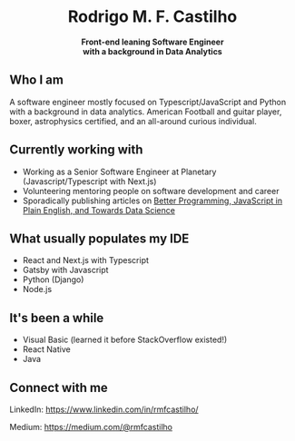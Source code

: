 # <center>Rodrigo M. F. Castilho</center>
<center><b><span style="fontsize: 4em">Front-end leaning Software Engineer</span></center>
<center>with a background in Data Analytics</center></b>

## Who I am
A software engineer mostly focused on Typescript/JavaScript and Python with a background in data analytics. American Football and guitar player, boxer, astrophysics certified, and an all-around curious individual.

## Currently working with
- Working as a Senior Software Engineer at Planetary (Javascript/Typescript with Next.js)
- Volunteering mentoring people on software development and career
- Sporadically publishing articles on [Better Programming, JavaScript in Plain English, and Towards Data Science](https://rmfcastilho.medium.com/)

## What usually populates my IDE
- React and Next.js with Typescript
- Gatsby with Javascript
- Python (Django)
- Node.js

## It's been a while
- Visual Basic (learned it before StackOverflow existed!)
- React Native
- Java

## Connect with me
LinkedIn: https://www.linkedin.com/in/rmfcastilho/

Medium: https://medium.com/@rmfcastilho

